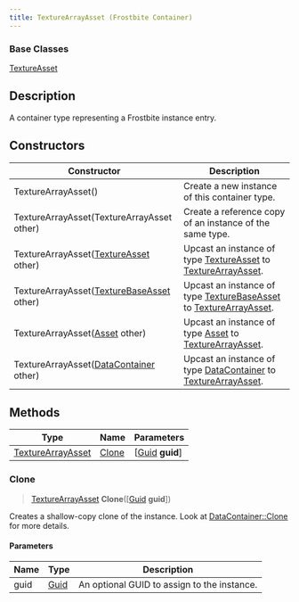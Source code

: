 ```yaml
---
title: TextureArrayAsset (Frostbite Container)
---
```

### Base Classes

[TextureAsset](TextureAsset)

## Description

A container type representing a Frostbite instance entry.

## Constructors

| Constructor                                                                  | Description                                                                                                               |
| ---------------------------------------------------------------------------- | ------------------------------------------------------------------------------------------------------------------------- |
| TextureArrayAsset()                                                          | Create a new instance of this container type.                                                                             |
| TextureArrayAsset(TextureArrayAsset other)                                   | Create a reference copy of an instance of the same type.                                                                  |
| TextureArrayAsset([TextureAsset](TextureAsset) other)                        | Upcast an instance of type [TextureAsset](TextureAsset) to [TextureArrayAsset](TextureArrayAsset).                        |
| TextureArrayAsset([TextureBaseAsset](TextureBaseAsset) other)                | Upcast an instance of type [TextureBaseAsset](TextureBaseAsset) to [TextureArrayAsset](TextureArrayAsset).                |
| TextureArrayAsset([Asset](Asset) other)                                      | Upcast an instance of type [Asset](Asset) to [TextureArrayAsset](TextureArrayAsset).                                      |
| TextureArrayAsset([DataContainer](/vext/ref/cls/shr/datacontainer) other) | Upcast an instance of type [DataContainer](/vext/ref/cls/shr/datacontainer) to [TextureArrayAsset](TextureArrayAsset). |

## Methods

| Type                                   | Name            | Parameters                                     |
| -------------------------------------- | --------------- | ---------------------------------------------- |
| [TextureArrayAsset](TextureArrayAsset) | [Clone](#clone) | \[[Guid](/vext/ref/cls/shr/guid) **guid**\] |

### Clone

> [TextureArrayAsset](TextureArrayAsset) **Clone**(\[[Guid](/vext/ref/cls/shr/guid) **guid**\])

Creates a shallow-copy clone of the instance. Look at [DataContainer::Clone](/vext/ref/cls/shr/datacontainer#clone) for more details.

#### Parameters

| Name | Type         | Description                                 |
| ---- | ------------ | ------------------------------------------- |
| guid | [Guid](Guid) | An optional GUID to assign to the instance. |
